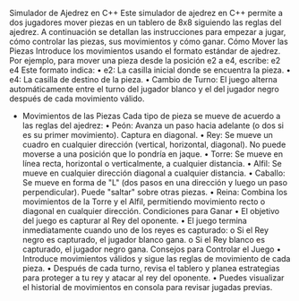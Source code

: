 Simulador de Ajedrez en C++
Este simulador de ajedrez en C++ permite a dos jugadores mover piezas en un tablero de 8x8 siguiendo las reglas del ajedrez. A continuación se detallan las instrucciones para empezar a jugar, cómo controlar las piezas, sus movimientos y cómo ganar.
Cómo Mover las Piezas
Introduce los movimientos usando el formato estándar de ajedrez. Por ejemplo, para mover una pieza desde la posición e2 a e4, escribe: e2 e4
Este formato indica:
•	e2: La casilla inicial donde se encuentra la pieza.
•	e4: La casilla de destino de la pieza.
•	Cambio de Turno: El juego alterna automáticamente entre el turno del jugador blanco y el del jugador negro después de cada movimiento válido.
-	Movimientos de las Piezas
Cada tipo de pieza se mueve de acuerdo a las reglas del ajedrez:
•	Peón:
Avanza un paso hacia adelante (o dos si es su primer movimiento).
Captura en diagonal.
•	Rey:
Se mueve un cuadro en cualquier dirección (vertical, horizontal, diagonal).
No puede moverse a una posición que lo pondría en jaque.
•	Torre:
Se mueve en línea recta, horizontal o verticalmente, a cualquier distancia.
•	Alfil:
Se mueve en cualquier dirección diagonal a cualquier distancia.
•	Caballo:
Se mueve en forma de "L" (dos pasos en una dirección y luego un paso perpendicular).
Puede "saltar" sobre otras piezas.
•	Reina:
Combina los movimientos de la Torre y el Alfil, permitiendo movimiento recto o diagonal en cualquier dirección.
Condiciones para Ganar
•	El objetivo del juego es capturar al Rey del oponente.
•	El juego termina inmediatamente cuando uno de los reyes es capturado:
o	Si el Rey negro es capturado, el jugador blanco gana.
o	Si el Rey blanco es capturado, el jugador negro gana.
Consejos para Controlar el Juego
•	Introduce movimientos válidos y sigue las reglas de movimiento de cada pieza.
•	Después de cada turno, revisa el tablero y planea estrategias para proteger a tu rey y atacar al rey del oponente.
•	Puedes visualizar el historial de movimientos en consola para revisar jugadas previas.
